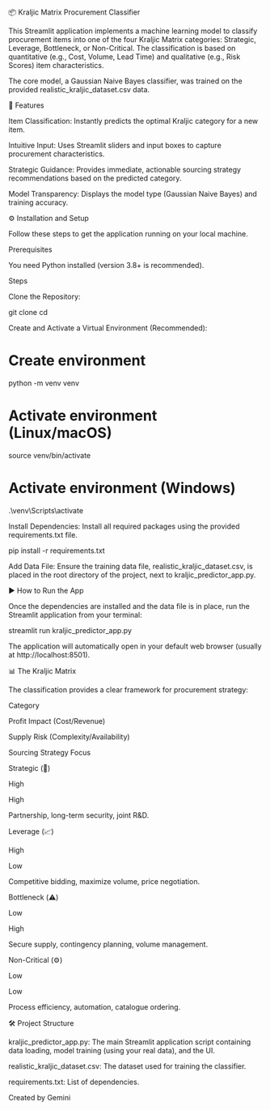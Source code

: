 📦 Kraljic Matrix Procurement Classifier

This Streamlit application implements a machine learning model to classify procurement items into one of the four Kraljic Matrix categories: Strategic, Leverage, Bottleneck, or Non-Critical. The classification is based on quantitative (e.g., Cost, Volume, Lead Time) and qualitative (e.g., Risk Scores) item characteristics.

The core model, a Gaussian Naive Bayes classifier, was trained on the provided realistic_kraljic_dataset.csv data.

🚀 Features

Item Classification: Instantly predicts the optimal Kraljic category for a new item.

Intuitive Input: Uses Streamlit sliders and input boxes to capture procurement characteristics.

Strategic Guidance: Provides immediate, actionable sourcing strategy recommendations based on the predicted category.

Model Transparency: Displays the model type (Gaussian Naive Bayes) and training accuracy.

⚙️ Installation and Setup

Follow these steps to get the application running on your local machine.

Prerequisites

You need Python installed (version 3.8+ is recommended).

Steps

Clone the Repository:

git clone <your-repository-url>
cd <repository-name>


Create and Activate a Virtual Environment (Recommended):

# Create environment
python -m venv venv

# Activate environment (Linux/macOS)
source venv/bin/activate

# Activate environment (Windows)
.\venv\Scripts\activate


Install Dependencies:
Install all required packages using the provided requirements.txt file.

pip install -r requirements.txt


Add Data File:
Ensure the training data file, realistic_kraljic_dataset.csv, is placed in the root directory of the project, next to kraljic_predictor_app.py.

▶️ How to Run the App

Once the dependencies are installed and the data file is in place, run the Streamlit application from your terminal:

streamlit run kraljic_predictor_app.py


The application will automatically open in your default web browser (usually at http://localhost:8501).

📊 The Kraljic Matrix

The classification provides a clear framework for procurement strategy:

Category

Profit Impact (Cost/Revenue)

Supply Risk (Complexity/Availability)

Sourcing Strategy Focus

Strategic (💎)

High

High

Partnership, long-term security, joint R&D.

Leverage (📈)

High

Low

Competitive bidding, maximize volume, price negotiation.

Bottleneck (⚠️)

Low

High

Secure supply, contingency planning, volume management.

Non-Critical (⚙️)

Low

Low

Process efficiency, automation, catalogue ordering.

🛠️ Project Structure

kraljic_predictor_app.py: The main Streamlit application script containing data loading, model training (using your real data), and the UI.

realistic_kraljic_dataset.csv: The dataset used for training the classifier.

requirements.txt: List of dependencies.

Created by Gemini
